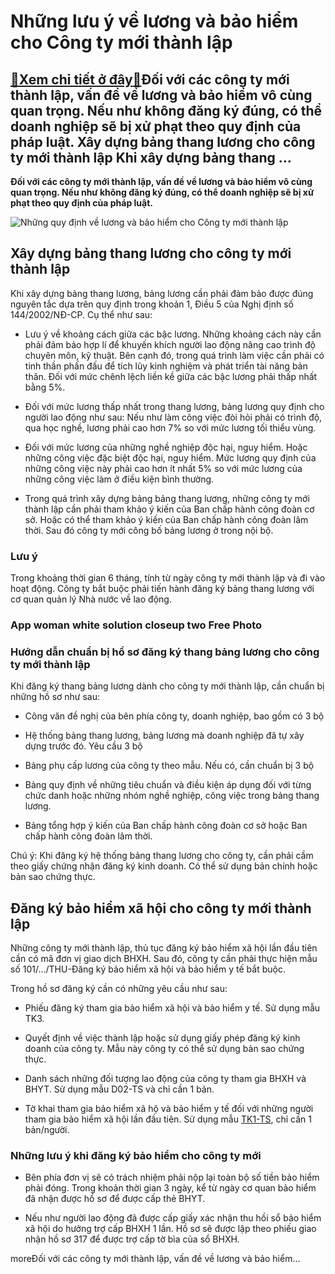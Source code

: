 Những lưu ý về lương và bảo hiểm cho Công ty mới thành lập
==========================================================

[:gift:Xem chi tiết ở đây:gift:](https://hddtvn.com/nhung-luu-y-ve-luong-va-bao-hiem-cho-cong-ty-moi-thanh-lap/)Đối với các công ty mới thành lập, vấn đề về lương và bảo hiểm vô cùng quan trọng. Nếu như không đăng ký đúng, có thể doanh nghiệp sẽ bị xử phạt theo quy định của pháp luật. Xây dựng bảng thang lương cho công ty mới thành lập Khi xây dựng bảng thang …
-----------------------------------------------------------------------------------------------------------------------------------------------------------------------------------------------------------------------------------------------------------

**Đối với các công ty mới thành lập, vấn đề về lương và bảo hiểm vô cùng quan trọng. Nếu như không đăng ký đúng, có thể doanh nghiệp sẽ bị xử phạt theo quy định của pháp luật.**


![Những quy định về lương và bảo hiểm cho Công ty mới thành lập](https://hddtvn.com/wp-content/uploads/2021/01/abstract-architecture-blue-entrance-perspective-financial_1417-1065.jpg)


Xây dựng bảng thang lương cho công ty mới thành lập
---------------------------------------------------


Khi xây dựng bảng thang lương, bảng lương cần phải đảm bảo được đúng nguyên tắc dựa trên quy định trong khoản 1, Điều 5 của Nghị định số 144/2002/NĐ-CP. Cụ thể như sau:




* Lưu ý về khoảng cách giữa các bậc lương. Những khoảng cách này cần phải đảm bảo hợp lí để khuyến khích người lao động nâng cao trình độ chuyên môn, kỹ thuật. Bên cạnh đó, trong quá trình làm việc cần phải có tinh thần phấn đấu để tích lũy kinh nghiệm và phát triển tài năng bản thân. Đối với mức chênh lệch liền kề giữa các bậc lương phải thấp nhất bằng 5%.

* Đối với mức lương thấp nhất trong thang lương, bảng lương quy định cho người lao động như sau: Nếu như làm công việc đòi hỏi phải có trình độ, qua học nghề, lương phải cao hơn 7% so với mức lương tối thiểu vùng.

* Đối với mức lương của những nghề nghiệp độc hại, nguy hiểm. Hoặc những công việc đặc biệt độc hại, nguy hiểm. Mức lương quy định của những công việc này phải cao hơn ít nhất 5% so với mức lương của những công việc làm ở điều kiện bình thường.

* Trong quá trình xây dựng bảng bảng thang lương, những công ty mới thành lập cần phải tham khảo ý kiến của Ban chấp hành công đoàn cơ sở. Hoặc có thể tham khảo ý kiến của Ban chấp hành công đoàn lâm thời. Sau đó công ty mới công bố bảng lương ở trong nội bộ.



### Lưu ý


Trong khoảng thời gian 6 tháng, tính từ ngày công ty mới thành lập và đi vào hoạt động. Công ty bắt buộc phải tiến hành đăng ký bảng thang lương với cơ quan quản lý Nhà nước về lao động.


### App woman white solution closeup two Free Photo


### Hướng dẫn chuẩn bị hồ sơ đăng ký thang bảng lương cho công ty mới thành lập


Khi đăng ký thang bảng lương dành cho công ty mới thành lập, cần chuẩn bị những hồ sơ như sau:




* Công văn đề nghị của bên phía công ty, doanh nghiệp, bao gồm có 3 bộ

* Hệ thống bảng thang lương, bảng lương mà doanh nghiệp đã tự xây dựng trước đó. Yêu cầu 3 bộ

* Bảng phụ cấp lương của công ty theo mẫu. Nếu có, cần chuẩn bị 3 bộ

* Bảng quy định về những tiêu chuẩn và điều kiện áp dụng đối với từng chức danh hoặc những nhóm nghề nghiệp, công việc trong bảng thang lương.

* Bảng tổng hợp ý kiến của Ban chấp hành công đoàn cơ sở hoặc Ban chấp hành công đoàn lâm thời.



Chú ý: Khi đăng ký hệ thống bảng thang lương cho công ty, cần phải cầm theo giấy chứng nhận đăng ký kinh doanh. Có thể sử dụng bản chính hoặc bản sao chứng thực.


Đăng ký bảo hiểm xã hội cho công ty mới thành lập
-------------------------------------------------


Những công ty mới thành lập, thủ tục đăng ký bảo hiểm xã hội lần đầu tiên cần có mã đơn vị giao dịch BHXH. Sau đó, công ty cần phải thực hiện mẫu số 101/…/THU-Đăng ký bảo hiểm xã hội và bảo hiểm y tế bắt buộc.


Trong hồ sơ đăng ký cần có những yêu cầu như sau:




* Phiếu đăng ký tham gia bảo hiểm xã hội và bảo hiểm y tế. Sử dụng mẫu TK3.

* Quyết định về việc thành lập hoặc sử dụng giấy phép đăng ký kinh doanh của công ty. Mẫu này công ty có thể sử dụng bản sao chứng thực.

* Danh sách những đối tượng lao động của công ty tham gia BHXH và BHYT. Sử dụng mẫu D02-TS và chỉ cần 1 bản.

* Tờ khai tham gia bảo hiểm xã hộ và bảo hiểm y tế đối với những người tham gia bảo hiểm xã hội lần đầu tiên. Sử dụng mẫu [TK1-TS](#), chỉ cần 1 bản/người.



### Những lưu ý khi đăng ký bảo hiểm cho công ty mới




* Bên phía đơn vị sẽ có trách nhiệm phải nộp lại toàn bộ số tiền bảo hiểm phải đóng. Trong khoản thời gian 3 ngày, kể từ ngày cơ quan bảo hiểm đã nhận được hồ sơ để được cấp thẻ BHYT.

* Nếu như người lao động đã được cấp giấy xác nhận thu hồi sổ bảo hiểm xã hội do hưởng trợ cấp BHXH 1 lần. Hồ sơ sẽ được lập theo phiếu giao nhận hồ sơ 317 để được trợ cấp tờ bìa của sổ BHXH.



moreĐối với các công ty mới thành lập, vấn đề về lương và bảo hiểm…

